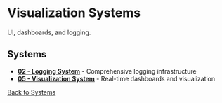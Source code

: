 # Visualization Systems

UI, dashboards, and logging.

## Systems

- **[02 - Logging System](02-logging-system.md)** - Comprehensive logging infrastructure
- **[05 - Visualization System](05-visualization-system.md)** - Real-time dashboards and visualization

[Back to Systems](../README.md)

